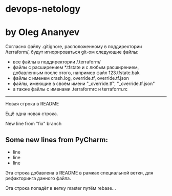 # devops-netology
# by Oleg Ananyev

Согласно файлу .gitignore, расположенному в поддиректории /terraform/, будут игнорироваться git-ом следующие файлы:

- все файлы в поддиректории /.terraform/
- файлы с расширением *.tfstate и с любым расширением, добавленным после этого, например файл 123.tfstate.bak
- файлы с именем crash.log, override.tf, override.tf.json
- файлы, имеющие в своём имени "_override.tf", "_override.tf.json"
- а также файлы с именами .terraformrc и terraform.rc

---------------------
Новая строка в README

Ещё одна новая строка.

New line from "fix" branch

Some new lines from PyCharm:
----------------------------------------------------
- line
- line
- line

Эта строка добавлена в README в рамках специальной ветки, для рефакторинга данного файла.

Эта строка попадёт в ветку master путём rebase...
